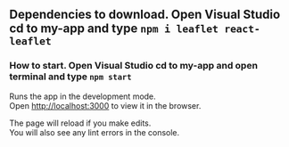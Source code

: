 
## Dependencies to download. Open Visual Studio cd to my-app and type `npm i leaflet react-leaflet`


### How to start. Open Visual Studio cd to my-app and open terminal and type `npm start`

Runs the app in the development mode.\
Open [http://localhost:3000](http://localhost:3000) to view it in the browser.

The page will reload if you make edits.\
You will also see any lint errors in the console.
